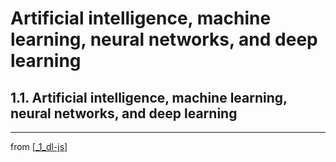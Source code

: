 # Artificial intelligence, machine learning, neural networks, and deep learning

## 1.1. Artificial intelligence, machine learning, neural networks, and deep learning


---
from [[_1_dl-js]]

[//begin]: # "Autogenerated link references for markdown compatibility"
[_1_dl-js]: ../../1_DeepLearning-JS/_1_dl-js.md "Chapter 1. Deep learning and JavaScript"
[//end]: # "Autogenerated link references"